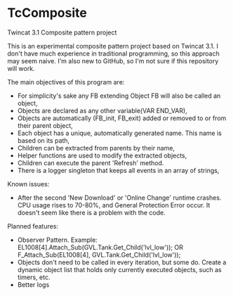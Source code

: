 # TcComposite
Twincat 3.1 Composite pattern project


This is an experimental composite pattern project based on Twincat 3.1.
I don't have much experience in traditional programming, so this approach may seem naive.
I'm also new to GitHub, so I'm not sure if this repository will work.

The main objectives of this program are:
  - For simplicity's sake any FB extending Object FB will also be called an object,
  - Objects are declared as any other variable(VAR END_VAR),
  - Objects are automatically (FB_init, FB_exit) added or removed to or from their parent object,
  - Each object has a unique, automatically generated name. This name is based on its path,
  - Children can be extracted from parents by their name,
  - Helper functions are used to modify the extracted objects,
  - Children can execute the parent 'Refresh' method.
  - There is a logger singleton that keeps all events in an array of strings,
  
  
 Known issues:
  - After the second 'New Download' or 'Online Change' runtime crashes. CPU usage rises to 70-80%, and General Protection Error occur.
    It doesn't seem like there is a problem with the code.
    
    
 Planned features:
  - Observer Pattern. Example: EL1008[4].Attach_Sub(GVL.Tank.Get_Child('lvl_low')); OR F_Attach_Sub(EL1008[4], GVL.Tank.Get_Child('lvl_low'));
  - Objects don't need to be called in every iteration, but some do. Create a dynamic object list that holds only currently executed objects, such as timers, etc.
  - Better logs
